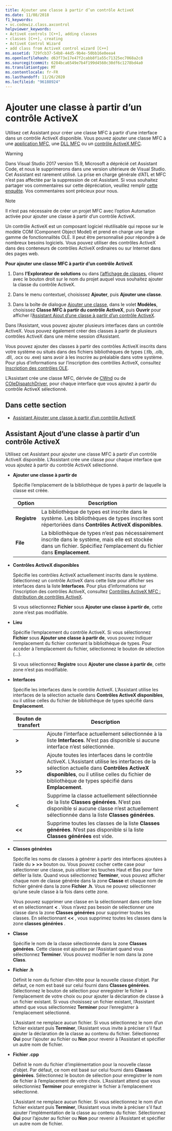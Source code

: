 ```yaml
---
title: Ajouter une classe à partir d’un contrôle ActiveX
ms.date: 11/08/2018
f1_keywords:
- vc.codewiz.class.axcontrol
helpviewer_keywords:
- ActiveX controls [C++], adding classes
- classes [C++], creating
- ActiveX Control Wizard
- add class from ActiveX control wizard [C++]
ms.assetid: 729fcb37-54b8-44d5-9b4e-50bb16e0eea4
ms.openlocfilehash: d63f73e17e47f2cabb8f1a55c71325ec7068a2c8
ms.sourcegitcommit: 6284bca6549e7b4f199d4560c30df6c1278bd4a0
ms.translationtype: MT
ms.contentlocale: fr-FR
ms.lasthandoff: 11/26/2020
ms.locfileid: "96188924"
---
```

# <a name="add-a-class-from-an-activex-control"></a>Ajouter une classe à partir d’un contrôle ActiveX

Utilisez cet Assistant pour créer une classe MFC à partir d’une interface dans un contrôle ActiveX disponible. Vous pouvez ajouter une classe MFC à une [application MFC](../mfc/reference/creating-an-mfc-application.md), une [DLL MFC](../mfc/reference/creating-an-mfc-dll-project.md) ou un [contrôle ActiveX MFC](../mfc/reference/creating-an-mfc-activex-control.md).

> [!WARNING]
> Dans Visual Studio 2017 version 15.9, Microsoft a déprécié cet Assistant Code, et nous le supprimerons dans une version ultérieure de Visual Studio. Cet Assistant est rarement utilisé. La prise en charge générale d’ATL et MFC n’est pas affectée par la suppression de cet Assistant. Si vous souhaitez partager vos commentaires sur cette dépréciation, veuillez remplir [cette enquête](https://www.surveymonkey.com/r/QDWKKCN). Vos commentaires sont précieux pour nous.
<!-- Blank comment here to separate the warning and note. -->
> [!NOTE]
> Il n’est pas nécessaire de créer un projet MFC avec l’option Automation activée pour ajouter une classe à partir d’un contrôle ActiveX.

Un contrôle ActiveX est un composant logiciel réutilisable qui repose sur le modèle COM (Component Object Model) et prend en charge une large gamme de fonctionnalités OLE. Il peut être personnalisé pour répondre à de nombreux besoins logiciels. Vous pouvez utiliser des contrôles ActiveX dans des conteneurs de contrôles ActiveX ordinaires ou sur Internet dans des pages web.

**Pour ajouter une classe MFC à partir d’un contrôle ActiveX**

1. Dans **l’Explorateur de solutions** ou dans [l’affichage de classes](/visualstudio/ide/viewing-the-structure-of-code), cliquez avec le bouton droit sur le nom du projet auquel vous souhaitez ajouter la classe du contrôle ActiveX.

1. Dans le menu contextuel, choisissez **Ajouter**, puis **Ajouter une classe**.

1. Dans la boîte de dialogue [Ajouter une classe](./adding-a-class-visual-cpp.md#add-class-dialog-box), dans le volet **Modèles**, choisissez **Classe MFC à partir du contrôle ActiveX**, puis **Ouvrir** pour afficher l’[Assistant Ajout d’une classe à partir d’un contrôle ActiveX](#add-class-from-activex-control-wizard).

Dans l’Assistant, vous pouvez ajouter plusieurs interfaces dans un contrôle ActiveX. Vous pouvez également créer des classes à partir de plusieurs contrôles ActiveX dans une même session d’Assistant.

Vous pouvez ajouter des classes à partir des contrôles ActiveX inscrits dans votre système ou situés dans des fichiers bibliothèques de types (.tlb, .olb, .dll, .ocx ou .exe) sans avoir à les inscrire au préalable dans votre système. Pour plus d’informations sur l’inscription des contrôles ActiveX, consultez [Inscription des contrôles OLE](../mfc/reference/registering-ole-controls.md).

L’Assistant crée une classe MFC, dérivée de [CWnd](../mfc/reference/cwnd-class.md) ou de [COleDispatchDriver](../mfc/reference/coledispatchdriver-class.md), pour chaque interface que vous ajoutez à partir du contrôle ActiveX sélectionné.

## <a name="in-this-section"></a>Dans cette section

- [Assistant Ajouter une classe à partir d’un contrôle ActiveX](#add-class-from-activex-control-wizard)

## <a name="add-class-from-activex-control-wizard"></a>Assistant Ajout d’une classe à partir d’un contrôle ActiveX

Utilisez cet Assistant pour ajouter une classe MFC à partir d’un contrôle ActiveX disponible. L’Assistant crée une classe pour chaque interface que vous ajoutez à partir du contrôle ActiveX sélectionné.

- **Ajouter une classe à partir de**

  Spécifie l’emplacement de la bibliothèque de types à partir de laquelle la classe est créée.

  |Option|Description|
  |------------|-----------------|
  |**Registre**|La bibliothèque de types est inscrite dans le système. Les bibliothèques de types inscrites sont répertoriées dans **Contrôles ActiveX disponibles**.|
  |**File**|La bibliothèque de types n’est pas nécessairement inscrite dans le système, mais elle est stockée dans un fichier. Spécifiez l’emplacement du fichier dans **Emplacement**.|

- **Contrôles ActiveX disponibles**

  Spécifie les contrôles ActiveX actuellement inscrits dans le système. Sélectionnez un contrôle ActiveX dans cette liste pour afficher ses interfaces dans la liste **Interfaces**. Pour plus d’informations sur l’inscription des contrôles ActiveX, consultez [Contrôles ActiveX MFC : distribution de contrôles ActiveX](../mfc/mfc-activex-controls-distributing-activex-controls.md).

  Si vous sélectionnez **Fichier** sous **Ajouter une classe à partir de**, cette zone n’est pas modifiable.

- **Lieu**

  Spécifie l’emplacement du contrôle ActiveX. Si vous sélectionnez **Fichier** sous **Ajouter une classe à partir de**, vous pouvez indiquer l’emplacement du fichier contenant la bibliothèque de types. Pour accéder à l’emplacement du fichier, sélectionnez le bouton de sélection (...).

  Si vous sélectionnez **Registre** sous **Ajouter une classe à partir de**, cette zone n’est pas modifiable.

- **Interfaces**

  Spécifie les interfaces dans le contrôle ActiveX. L’Assistant utilise les interfaces de la sélection actuelle dans **Contrôles ActiveX disponibles**, ou il utilise celles du fichier de bibliothèque de types spécifié dans **Emplacement**.

  |Bouton de transfert|Description|
  |---------------------|-----------------|
  |**>**|Ajoute l’interface actuellement sélectionnée à la liste **Interfaces**. N’est pas disponible si aucune interface n’est sélectionnée.|
  |**>>**|Ajoute toutes les interfaces dans le contrôle ActiveX. L’Assistant utilise les interfaces de la sélection actuelle dans **Contrôles ActiveX disponibles**, ou il utilise celles du fichier de bibliothèque de types spécifié dans **Emplacement**.|
  |**\<**|Supprime la classe actuellement sélectionnée de la liste **Classes générées**. N’est pas disponible si aucune classe n’est actuellement sélectionnée dans la liste **Classes générées**.|
  |**\<\<**|Supprime toutes les classes de la liste **Classes générées**. N’est pas disponible si la liste **Classes générées** est vide.|

- **Classes générées**

  Spécifie les noms de classes à générer à partir des interfaces ajoutées à l’aide du **>** **>>** bouton ou. Vous pouvez cocher cette case pour sélectionner une classe, puis utiliser les touches Haut et Bas pour faire défiler la liste. Quand vous sélectionnez **Terminer**, vous pouvez afficher chaque nom de classe générée dans la zone **Classe** et chaque nom de fichier généré dans la zone **Fichier .h**. Vous ne pouvez sélectionner qu’une seule classe à la fois dans cette zone.

  Vous pouvez supprimer une classe en la sélectionnant dans cette liste et en sélectionnant **<** . Vous n’avez pas besoin de sélectionner une classe dans la zone **Classes générées** pour supprimer toutes les classes. En sélectionnant **<<** , vous supprimez toutes les classes dans la zone **classes générées** .

- **Classe**

   Spécifie le nom de la classe sélectionnée dans la zone **Classes générées**. Cette classe est ajoutée par l’Assistant quand vous sélectionnez **Terminer**. Vous pouvez modifier le nom dans la zone **Class**.

- **Fichier .h**

  Définit le nom du fichier d’en-tête pour la nouvelle classe d’objet. Par défaut, ce nom est basé sur celui fourni dans **Classes générées**. Sélectionnez le bouton de sélection pour enregistrer le fichier à l’emplacement de votre choix ou pour ajouter la déclaration de classe à un fichier existant. Si vous choisissez un fichier existant, l’Assistant attend que vous sélectionniez **Terminer** pour l’enregistrer à l’emplacement sélectionné.

  L’Assistant ne remplace aucun fichier. Si vous sélectionnez le nom d’un fichier existant puis **Terminer**, l’Assistant vous invite à préciser s’il faut ajouter la déclaration de la classe au contenu du fichier. Sélectionnez **Oui** pour l’ajouter au fichier ou **Non** pour revenir à l’Assistant et spécifier un autre nom de fichier.

- **Fichier .cpp**

  Définit le nom du fichier d’implémentation pour la nouvelle classe d’objet. Par défaut, ce nom est basé sur celui fourni dans **Classes générées**. Sélectionnez le bouton de sélection pour enregistrer le nom de fichier à l’emplacement de votre choix. L’Assistant attend que vous sélectionniez **Terminer** pour enregistrer le fichier à l’emplacement sélectionné.

  L’Assistant ne remplace aucun fichier. Si vous sélectionnez le nom d’un fichier existant puis **Terminer**, l’Assistant vous invite à préciser s’il faut ajouter l’implémentation de la classe au contenu du fichier. Sélectionnez **Oui** pour l’ajouter au fichier ou **Non** pour revenir à l’Assistant et spécifier un autre nom de fichier.

